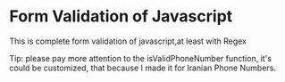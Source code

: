 # Form Validation of Javascript

 This is complete form validation of javascript,at least with Regex

 Tip: please pay more attention to the isValidPhoneNumber function, it's could be customized, that because I made it for Iranian Phone Numbers.
